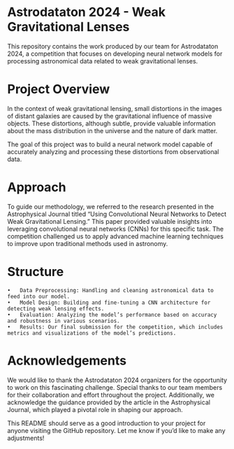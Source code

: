 # Astrodataton 2024 - Weak Gravitational Lenses

This repository contains the work produced by our team for Astrodataton 2024, a competition that focuses on developing neural network models for processing astronomical data related to weak gravitational lenses.

# Project Overview

In the context of weak gravitational lensing, small distortions in the images of distant galaxies are caused by the gravitational influence of massive objects. These distortions, although subtle, provide valuable information about the mass distribution in the universe and the nature of dark matter.

The goal of this project was to build a neural network model capable of accurately analyzing and processing these distortions from observational data.

# Approach

To guide our methodology, we referred to the research presented in the Astrophysical Journal titled “Using Convolutional Neural Networks to Detect Weak Gravitational Lensing.” This paper provided valuable insights into leveraging convolutional neural networks (CNNs) for this specific task. The competition challenged us to apply advanced machine learning techniques to improve upon traditional methods used in astronomy.

# Structure

	•	Data Preprocessing: Handling and cleaning astronomical data to feed into our model.
	•	Model Design: Building and fine-tuning a CNN architecture for detecting weak lensing effects.
	•	Evaluation: Analyzing the model’s performance based on accuracy and robustness in various scenarios.
	•	Results: Our final submission for the competition, which includes metrics and visualizations of the model’s predictions.

# Acknowledgements

We would like to thank the Astrodataton 2024 organizers for the opportunity to work on this fascinating challenge. Special thanks to our team members for their collaboration and effort throughout the project. Additionally, we acknowledge the guidance provided by the article in the Astrophysical Journal, which played a pivotal role in shaping our approach.

This README should serve as a good introduction to your project for anyone visiting the GitHub repository. Let me know if you’d like to make any adjustments!
